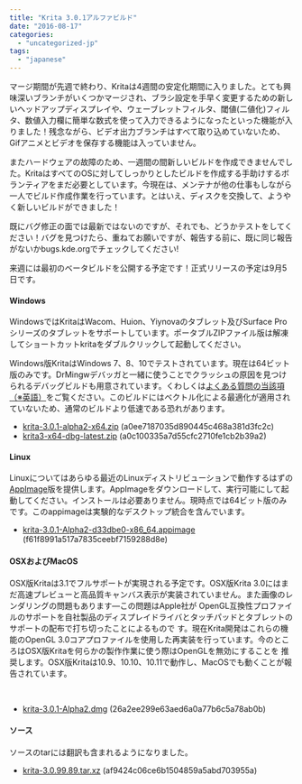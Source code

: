 ```yaml
---
title: "Krita 3.0.1アルファビルド"
date: "2016-08-17"
categories: 
  - "uncategorized-jp"
tags: 
  - "japanese"
---
```


マージ期間が先週で終わり、Kritaは4週間の安定化期間に入りました。とても興味深いブランチがいくつかマージされ、ブラシ設定を手早く変更するための新しいヘッドアップディスプレイや、ウェーブレットフィルタ、閾値(二値化)フィルタ、数値入力欄に簡単な数式を使って入力できるようになったといった機能が入りました！残念ながら、ビデオ出力ブランチはすべて取り込めていないため、Gifアニメとビデオを保存する機能は入っていません。

またハードウェアの故障のため、一週間の間新しいビルドを作成できませんでした。KritaはすべてのOSに対してしっかりとしたビルドを作成する手助けするボランティアをまだ必要としています。今現在は、メンテナが他の仕事もしながら一人でビルド作成作業を行っています。とはいえ、ディスクを交換して、ようやく新しいビルドができました！

既にバグ修正の面では最新ではないのですが、それでも、どうかテストをしてください！バグを見つけたら、重ねてお願いですが、報告する前に、既に同じ報告がないかbugs.kde.orgでチェックしてください!

来週には最初のベータビルドを公開する予定です！正式リリースの予定は9月5日です。

#### Windows

WindowsではKritaはWacom、Huion、Yiynovaのタブレット及びSurface Proシリーズのタブレットをサポートしています。ポータブルZIPファイル版は解凍してショートカットkritaをダブルクリックして起動してください。

Windows版KritaはWindows 7、8、10でテストされています。現在は64ビット版のみです。DrMingwデバッガと一緒に使うことでクラッシュの原因を見つけられるデバッグビルドも用意されています。くわしくは[よくある質問の当該項（※英語）](https://docs.krita.org/KritaFAQ#How_can_I_produce_a_backtrace_on_Windows.3F)をご覧ください。このビルドにはベクトル化による最適化が適用されていないため、通常のビルドより低速である恐れがあります。

- [krita-3.0.1-alpha2-x64.zip](http://files.kde.org/krita/3/windows/devbuilds/krita-3.0.1-alpha2-x64.zip) (a0ee7187035d890445c468a381d3fc2c)
- [krita3-x64-dbg-latest.zip](http://files.kde.org/krita/3/windows/debugbuilds/krita3-x64-dbg-latest.zip) (a0c100335a7d55cfc2710fe1cb2b39a2)

#### Linux

Linuxについてはあらゆる最近のLinuxディストリビューションで動作するはずの[AppImage](http://appimage.org/)版を提供します。AppImageをダウンロードして、実行可能にして起動してください。インストールは必要ありません。現時点では64ビット版のみです。このappimageは実験的なデスクトップ統合を含んでいます。

- [krita-3.0.1-Alpha2-d33dbe0-x86\_64.appimage](http://files.kde.org/krita/3/linux/devbuilds/krita-3.0.1-Alpha2-d33dbe0-x86_64.appimage) (f61f8991a517a7835ceebf7159288d8e)

#### OSXおよびMacOS

OSX版Kritaは3.1でフルサポートが実現される予定です。OSX版Krita 3.0にはまだ高速プレビューと高品質キャンバス表示が実装されていません。また画像のレンダリングの問題もあります―この問題はApple社が OpenGL互換性プロファイルのサポートを自社製品のディスプレイドライバとタッチパッドとタブレットのサポートの配布で打ち切ったことによるもので す。現在Krita開発はこれらの機能のOpenGL 3.0コアプロファイルを使用した再実装を行っています。今のところはOSX版Kritaを何らかの製作作業に使う際はOpenGLを無効にすることを 推奨します。OSX版Kritaは10.9、10.10、10.11で動作し、MacOSでも動くことが報告されています。

 

- [krita-3.0.1-Alpha2.dmg](http://files.kde.org/krita/3/osx/devbuilds/krita-3.0.1-Alpha2.dmg) (26a2ee299e63aed6a0a77b6c5a78ab0b)

#### ソース

ソースのtarには翻訳も含まれるようになりました。

- [krita-3.0.99.89.tar.xz](http://files.kde.org/krita/3/source/krita-3.0.99.89.tar.xz) (af9424c06ce6b1504859a5abd703955a)
